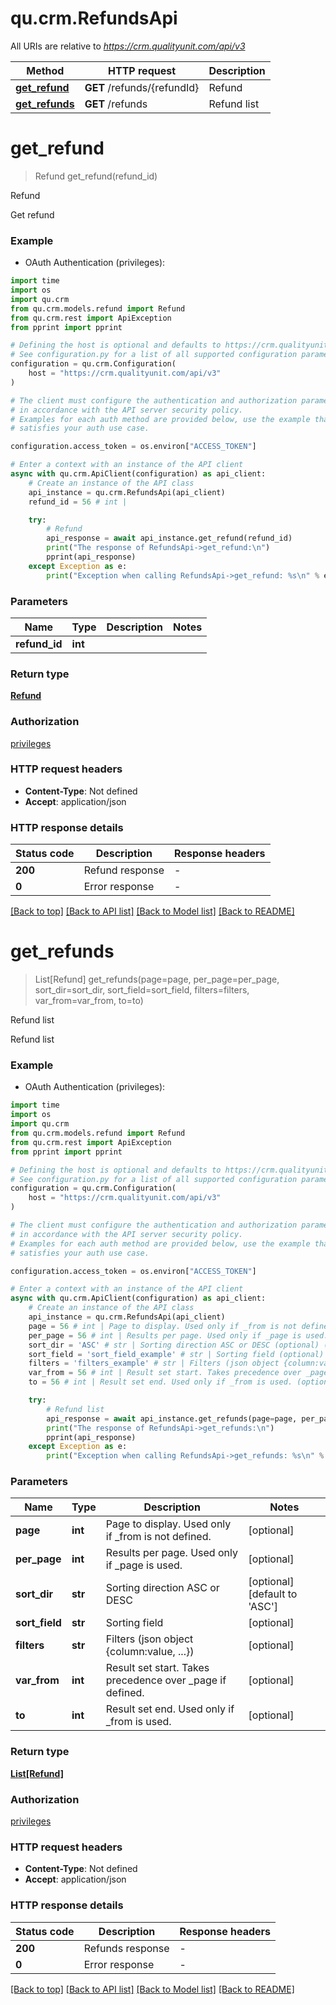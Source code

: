 # qu.crm.RefundsApi

All URIs are relative to *https://crm.qualityunit.com/api/v3*

Method | HTTP request | Description
------------- | ------------- | -------------
[**get_refund**](RefundsApi.md#get_refund) | **GET** /refunds/{refundId} | Refund
[**get_refunds**](RefundsApi.md#get_refunds) | **GET** /refunds | Refund list


# **get_refund**
> Refund get_refund(refund_id)

Refund

Get refund

### Example

* OAuth Authentication (privileges):
```python
import time
import os
import qu.crm
from qu.crm.models.refund import Refund
from qu.crm.rest import ApiException
from pprint import pprint

# Defining the host is optional and defaults to https://crm.qualityunit.com/api/v3
# See configuration.py for a list of all supported configuration parameters.
configuration = qu.crm.Configuration(
    host = "https://crm.qualityunit.com/api/v3"
)

# The client must configure the authentication and authorization parameters
# in accordance with the API server security policy.
# Examples for each auth method are provided below, use the example that
# satisfies your auth use case.

configuration.access_token = os.environ["ACCESS_TOKEN"]

# Enter a context with an instance of the API client
async with qu.crm.ApiClient(configuration) as api_client:
    # Create an instance of the API class
    api_instance = qu.crm.RefundsApi(api_client)
    refund_id = 56 # int | 

    try:
        # Refund
        api_response = await api_instance.get_refund(refund_id)
        print("The response of RefundsApi->get_refund:\n")
        pprint(api_response)
    except Exception as e:
        print("Exception when calling RefundsApi->get_refund: %s\n" % e)
```


### Parameters

Name | Type | Description  | Notes
------------- | ------------- | ------------- | -------------
 **refund_id** | **int**|  | 

### Return type

[**Refund**](Refund.md)

### Authorization

[privileges](../README.md#privileges)

### HTTP request headers

 - **Content-Type**: Not defined
 - **Accept**: application/json

### HTTP response details
| Status code | Description | Response headers |
|-------------|-------------|------------------|
**200** | Refund response |  -  |
**0** | Error response |  -  |

[[Back to top]](#) [[Back to API list]](../README.md#documentation-for-api-endpoints) [[Back to Model list]](../README.md#documentation-for-models) [[Back to README]](../README.md)

# **get_refunds**
> List[Refund] get_refunds(page=page, per_page=per_page, sort_dir=sort_dir, sort_field=sort_field, filters=filters, var_from=var_from, to=to)

Refund list

Refund list

### Example

* OAuth Authentication (privileges):
```python
import time
import os
import qu.crm
from qu.crm.models.refund import Refund
from qu.crm.rest import ApiException
from pprint import pprint

# Defining the host is optional and defaults to https://crm.qualityunit.com/api/v3
# See configuration.py for a list of all supported configuration parameters.
configuration = qu.crm.Configuration(
    host = "https://crm.qualityunit.com/api/v3"
)

# The client must configure the authentication and authorization parameters
# in accordance with the API server security policy.
# Examples for each auth method are provided below, use the example that
# satisfies your auth use case.

configuration.access_token = os.environ["ACCESS_TOKEN"]

# Enter a context with an instance of the API client
async with qu.crm.ApiClient(configuration) as api_client:
    # Create an instance of the API class
    api_instance = qu.crm.RefundsApi(api_client)
    page = 56 # int | Page to display. Used only if _from is not defined. (optional)
    per_page = 56 # int | Results per page. Used only if _page is used. (optional)
    sort_dir = 'ASC' # str | Sorting direction ASC or DESC (optional) (default to 'ASC')
    sort_field = 'sort_field_example' # str | Sorting field (optional)
    filters = 'filters_example' # str | Filters (json object {column:value, ...}) (optional)
    var_from = 56 # int | Result set start. Takes precedence over _page if defined. (optional)
    to = 56 # int | Result set end. Used only if _from is used. (optional)

    try:
        # Refund list
        api_response = await api_instance.get_refunds(page=page, per_page=per_page, sort_dir=sort_dir, sort_field=sort_field, filters=filters, var_from=var_from, to=to)
        print("The response of RefundsApi->get_refunds:\n")
        pprint(api_response)
    except Exception as e:
        print("Exception when calling RefundsApi->get_refunds: %s\n" % e)
```


### Parameters

Name | Type | Description  | Notes
------------- | ------------- | ------------- | -------------
 **page** | **int**| Page to display. Used only if _from is not defined. | [optional] 
 **per_page** | **int**| Results per page. Used only if _page is used. | [optional] 
 **sort_dir** | **str**| Sorting direction ASC or DESC | [optional] [default to &#39;ASC&#39;]
 **sort_field** | **str**| Sorting field | [optional] 
 **filters** | **str**| Filters (json object {column:value, ...}) | [optional] 
 **var_from** | **int**| Result set start. Takes precedence over _page if defined. | [optional] 
 **to** | **int**| Result set end. Used only if _from is used. | [optional] 

### Return type

[**List[Refund]**](Refund.md)

### Authorization

[privileges](../README.md#privileges)

### HTTP request headers

 - **Content-Type**: Not defined
 - **Accept**: application/json

### HTTP response details
| Status code | Description | Response headers |
|-------------|-------------|------------------|
**200** | Refunds response |  -  |
**0** | Error response |  -  |

[[Back to top]](#) [[Back to API list]](../README.md#documentation-for-api-endpoints) [[Back to Model list]](../README.md#documentation-for-models) [[Back to README]](../README.md)

